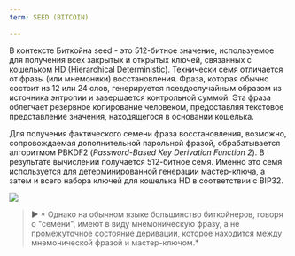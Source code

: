 ```yaml
---
term: SEED (BITCOIN)

---
```

В контексте Биткойна seed - это 512-битное значение, используемое для получения всех закрытых и открытых ключей, связанных с кошельком HD (Hierarchical Deterministic). Технически семя отличается от фразы (или мнемоники) восстановления. Фраза, которая обычно состоит из 12 или 24 слов, генерируется псевдослучайным образом из источника энтропии и завершается контрольной суммой. Эта фраза облегчает резервное копирование человеком, предоставляя текстовое представление значения, находящегося в основании кошелька.

Для получения фактического семени фраза восстановления, возможно, сопровождаемая дополнительной парольной фразой, обрабатывается алгоритмом PBKDF2 (*Password-Based Key Derivation Function 2*). В результате вычислений получается 512-битное семя. Именно это семя используется для детерминированной генерации мастер-ключа, а затем и всего набора ключей для кошелька HD в соответствии с BIP32.

![](../../dictionnaire/assets/31.webp)

> ► * Однако на обычном языке большинство биткойнеров, говоря о "семени", имеют в виду мнемоническую фразу, а не промежуточное состояние деривации, которое находится между мнемонической фразой и мастер-ключом.*
